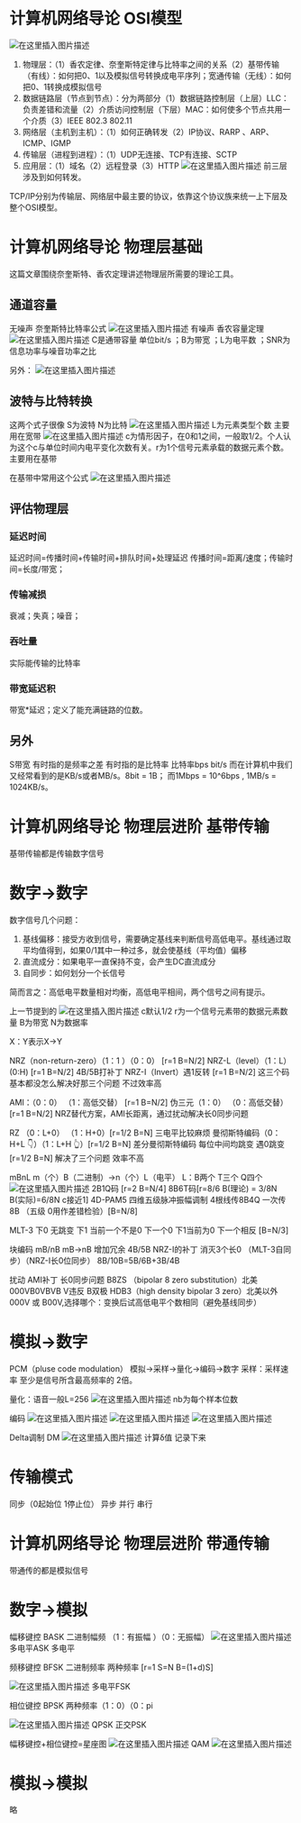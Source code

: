 # 计算机网络导论 OSI模型

![在这里插入图片描述](https://img-blog.csdnimg.cn/20200625201227731.png?x-oss-process=image/watermark,type_ZmFuZ3poZW5naGVpdGk,shadow_10,text_aHR0cHM6Ly9ibG9nLmNzZG4ubmV0L3dlaXhpbl80MzYyNzU2MQ==,size_16,color_FFFFFF,t_70)

 1. 物理层：（1）香农定律、奈奎斯特定律与比特率之间的关系（2）基带传输（有线）：如何把0、1以及模拟信号转换成电平序列；宽通传输（无线）：如何把0、1转换成模拟信号
 2. 数据链路层（节点到节点）：分为两部分（1）数据链路控制层（上层）LLC：负责差错和流量（2）介质访问控制层（下层）MAC：如何使多个节点共用一个介质（3）IEEE 802.3 802.11
 3. 网络层（主机到主机）：（1）如何正确转发（2）IP协议、RARP 、ARP、ICMP、IGMP
 4. 传输层（进程到进程）：（1）UDP无连接、TCP有连接、SCTP
 5. 应用层：（1）域名（2）远程登录（3）HTTP
![在这里插入图片描述](https://img-blog.csdnimg.cn/2020062520354743.png?x-oss-process=image/watermark,type_ZmFuZ3poZW5naGVpdGk,shadow_10,text_aHR0cHM6Ly9ibG9nLmNzZG4ubmV0L3dlaXhpbl80MzYyNzU2MQ==,size_16,color_FFFFFF,t_70)
前三层涉及到如何转发。

TCP/IP分别为传输层、网络层中最主要的协议，依靠这个协议族来统一上下层及整个OSI模型。

# 计算机网络导论 物理层基础

这篇文章围绕奈奎斯特、香农定理讲述物理层所需要的理论工具。

## 通道容量
无噪声 奈奎斯特比特率公式
![在这里插入图片描述](https://img-blog.csdnimg.cn/20200625210225657.png)
有噪声 香农容量定理
![在这里插入图片描述](https://img-blog.csdnimg.cn/20200625210259597.png)
C是通带容量 单位bit/s ；B为带宽 ；L为电平数 ；SNR为信息功率与噪音功率之比

另外：
![在这里插入图片描述](https://img-blog.csdnimg.cn/20200625213050803.png)

## 波特与比特转换


这两个式子很像
S为波特 N为比特
![在这里插入图片描述](https://img-blog.csdnimg.cn/20200625212012873.png) 
L为元素类型个数
主要用在宽带
![在这里插入图片描述](https://img-blog.csdnimg.cn/20200625212120914.png)
 c为情形因子，在0和1之间，一般取1/2。个人认为这个c与单位时间内电平变化次数有关。r为1个信号元素承载的数据元素个数。
 主要用在基带

 在基带中常用这个公式
 ![在这里插入图片描述](https://img-blog.csdnimg.cn/2020062521330914.png)
## 评估物理层
### 延迟时间
延迟时间=传播时间+传输时间+排队时间+处理延迟
传播时间=距离/速度；传输时间=长度/带宽；
### 传输减损
衰减；失真；噪音；
### 吞吐量
实际能传输的比特率
### 带宽延迟积
带宽*延迟；定义了能充满链路的位数。

## 另外
S带宽 有时指的是频率之差 有时指的是比特率
比特率bps bit/s 而在计算机中我们又经常看到的是KB/s或者MB/s。8bit = 1B；
而1Mbps = 10^6bps , 1MB/s = 1024KB/s。

# 计算机网络导论 物理层进阶 基带传输

基带传输都是传输数字信号
# 数字->数字
数字信号几个问题：

 1. 基线偏移：接受方收到信号，需要确定基线来判断信号高低电平。基线通过取平均值得到，如果0/1其中一种过多，就会使基线（平均值）偏移
 2. 直流成分：如果电平一直保持不变，会产生DC直流成分
 3. 自同步：如何划分一个长信号

 简而言之：高低电平数量相对均衡，高低电平相间，两个信号之间有提示。

上一节提到的
![在这里插入图片描述](https://img-blog.csdnimg.cn/20200630102349655.png)
c默认1/2 r为一个信号元素带的数据元素数量 B为带宽 N为数据率

X：Y表示X->Y  

NRZ（non-return-zero）（1：1 ）（0：0） [r=1 B=N/2]
NRZ-L（level）（1：L） (0:H)       [r=1 B=N/2]      4B/5B打补丁
NRZ-I（Invert）遇1反转   [r=1 B=N/2]
这三个码基本都没怎么解决好那三个问题 不过效率高

AMI：（0：0） （1：高低交替） [r=1 B=N/2]
伪三元（1：0）    （0：高低交替） [r=1 B=N/2]
NRZ替代方案，AMI长距离，通过扰动解决长0同步问题

RZ （0：L+0） （1：H+0）[r=1/2 B=N]  三电平比较麻烦
曼彻斯特编码（0：H+L  👇）（1：L+H 👆）[r=1/2 B=N]
差分曼彻斯特编码 每位中间均跳变 遇0跳变 [r=1/2 B=N]
解决了三个问题 效率不高

mBnL  m（个）B（二进制）->n（个）L（电平）
L：B两个 T三个 Q四个
![在这里插入图片描述](https://img-blog.csdnimg.cn/20200630104006972.png)
2B1Q码 [r=2 B=N/4]
8B6T码[r=8/6    B(理论) = 3/8N     B(实际)=6/8N c接近1]
4D-PAM5 四维五级脉冲振幅调制 4根线传8B4Q 一次传8B （五级 0用作差错检验）[B=N/8]

MLT-3 
下0 无跳变
下1 当前一个不是0 下一个0
下1当前为0             下一个相反
[B=N/3]

块编码 mB/nB mB->nB
增加冗余
4B/5B NRZ-I的补丁 消灭3个长0 （MLT-3自同步）（NRZ-I长0位同步）
8B/10B=5B/6B+3B/4B

扰动 AMI补丁 长0同步问题
B8ZS （bipolar 8 zero substitution）北美 000VB0VBVB V违反 B双极
HDB3（high density bipolar 3 zero）北美以外 000V 或 B00V,选择哪个：变换后试高低电平个数相同（避免基线同步）

# 模拟->数字
PCM（pluse code modulation）
模拟->采样->量化->编码->数字
采样：采样速率 至少是信号所含最高频率的 2倍。

量化：语音一般L=256
![在这里插入图片描述](https://img-blog.csdnimg.cn/20200630111521928.png)
nb为每个样本位数

编码
![在这里插入图片描述](https://img-blog.csdnimg.cn/20200630111805533.png)
![在这里插入图片描述](https://img-blog.csdnimg.cn/2020063011195444.png)
![在这里插入图片描述](https://img-blog.csdnimg.cn/20200630112005649.png)

Delta调制 DM
![在这里插入图片描述](https://img-blog.csdnimg.cn/20200630112140636.png?x-oss-process=image/watermark,type_ZmFuZ3poZW5naGVpdGk,shadow_10,text_aHR0cHM6Ly9ibG9nLmNzZG4ubmV0L3dlaXhpbl80MzYyNzU2MQ==,size_16,color_FFFFFF,t_70)
计算δ值 记录下来

# 传输模式
同步（0起始位 1停止位） 异步
并行 串行

# 计算机网络导论 物理层进阶 带通传输

带通传的都是模拟信号
# 数字->模拟
幅移键控
BASK 二进制幅频 （1：有振幅 ）（0：无振幅）
![在这里插入图片描述](https://img-blog.csdnimg.cn/20200630143736453.png)
多电平ASK 多电平

频移键控
BFSK 二进制频率  两种频率 [r=1 S=N B=(1+d)S]

![在这里插入图片描述](https://img-blog.csdnimg.cn/2020063014372493.png)
多电平FSK

相位键控
BPSK 两种频率（1：0）（0：pi

![在这里插入图片描述](https://img-blog.csdnimg.cn/20200630143828607.png?x-oss-process=image/watermark,type_ZmFuZ3poZW5naGVpdGk,shadow_10,text_aHR0cHM6Ly9ibG9nLmNzZG4ubmV0L3dlaXhpbl80MzYyNzU2MQ==,size_16,color_FFFFFF,t_70)
QPSK 正交PSK 

幅移键控+相位键控=星座图
![在这里插入图片描述](https://img-blog.csdnimg.cn/20200630143433835.png?x-oss-process=image/watermark,type_ZmFuZ3poZW5naGVpdGk,shadow_10,text_aHR0cHM6Ly9ibG9nLmNzZG4ubmV0L3dlaXhpbl80MzYyNzU2MQ==,size_16,color_FFFFFF,t_70)
QAM
![在这里插入图片描述](https://img-blog.csdnimg.cn/20200630143504701.png?x-oss-process=image/watermark,type_ZmFuZ3poZW5naGVpdGk,shadow_10,text_aHR0cHM6Ly9ibG9nLmNzZG4ubmV0L3dlaXhpbl80MzYyNzU2MQ==,size_16,color_FFFFFF,t_70)
# 模拟->模拟
略